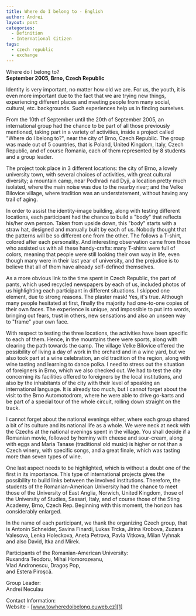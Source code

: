 ```yaml
---
title: Where do I belong to - English
author: Andrei
layout: post
categories:
  - Definition
  - International Citizen
tags:
  - czech republic
  - exchange
---
```

Where do I belong to?  
**September 2005, Brno, Czech Republic**

Identity is very important, no matter how old we are. For us, the youth, it is even more important due to the fact that we are trying new things, experiencing different places and meeting people from many social, cultural, etc. backgrounds. Such experiences help us in finding ourselves.

From the 10th of September until the 20th of September 2005, an international group had the chance to be part of all those previously mentioned, taking part in a variety of activities, inside a project called "Where do I belong to?", near the city of Brno, Czech Republic. The group was made out of 5 countries, that is Poland, United Kingdom, Italy, Czech Republic, and of course Romania, each of them represented by 8 students and a group leader.

The project took place in 3 different locations: the city of Brno, a lovely university town, with several choices of activities, with great cultural diversity; a mountain camp, near Podhradi nad Dyji, a location pretty much isolated, where the main noise was due to the nearby river; and the Velke Bilovice village, where tradition was an understatement, without having any trail of aging.

In order to assist the identity-image building, along with testing different locations, each participant had the chance to build a "body" that reflects his/her own person. Taken from upside down, this "body" starts with a straw hat, designed and manually built by each of us. Nobody thought that the patterns will be so different one from the other. The follows a T-shirt, colored after each personality. And interesting observation came from those who assisted us with all these handy-crafts: many T-shirts were full of colors, meaning that people were still looking their own way in life, even though many were in their last year of university, and the prejudice is to believe that all of them have already self-defined themselves.

As a more obvious link to the time spent in Czech Republic, the part of pants, which used recycled newspapers by each of us, included photos of us highlighting each participant in different situations. I skipped one element, due to strong reasons. The plaster mask! Yes, it's true. Although many people hesitated at first, finally the majority had one-to-one copies of their own faces. The experience is unique, and impossible to put into words, bringing out fears, trust in others, new sensations and also an unseen way to "frame" your own face.

With respect to testing the three locations, the activities have been specific to each of them. Hence, in the mountains there were sports, along with clearing the path towards the camp. The village Velke Bilovice offered the possibility of living a day of work in the orchard and in a wine yard, but we also took part at a wine celebration, an old tradition of the region, along with wine tasting and learning to dance polka. I need to stress out the situation of foreigners in Brno, which we also checked out. We had to test the city concerning its facilities offered to foreigners by the local institutions, and also by the inhabitants of the city with their level of speaking an international language. It is already too much, but I cannot forget about the visit to the Brno Automotodrom, where he were able to drive go-karts and be part of a special tour of the whole circuit, rolling down straight on the track.

I cannot forget about the national evenings either, where each group shared a bit of its culture and its national life as a whole. We were neck at neck with the Czechs at the national evenings spent in the village. You shall decide if a Romanian movie, followed by hominy with cheese and sour-cream, along with eggs and Maria Tanase (traditional old music) is higher or not than a Czech winery, with specific songs, and a great finale, which was tasting more than seven types of wine.

One last aspect needs to be highlighted, which is without a doubt one of the first in its importance. This type of international projects gives the possibility to build links between the involved institutions. Therefore, the students of the Romanian-American University had the chance to meet those of the University of East Anglia, Norwich, United Kingdom, those of the University of Studies, Sassari, Italy, and of course those of the Sting Academy, Brno, Czech Rep. Beginning with this moment, the horizon has considerably enlarged.

In the name of each participant, we thank the organizing Czech group, that is Antonin Schneider, Savina Finardi, Lukas Trcka, Jirina Krobova, Zuzana Valesova, Lenka Holeckova, Aneta Petrova, Pavla Vitkova, Milan Vyhnak and also David, Itka and Mirek.

Participants of the Romanian-American University:  
Ruxandra Teodoru, Mihai Homorozeanu,  
Vlad Andronescu, Dragoş Pop,  
and Estera Piroşcă.

Group Leader:  
Andrei Neculau

Contact Information:  
Website - [www.towheredoibelong.euweb.cz][1]

 [1]: http://www.towheredoibelong.euweb.cz/
